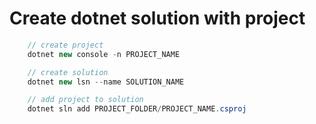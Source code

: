 # Create dotnet solution with project
```csharp
    // create project
    dotnet new console -n PROJECT_NAME

    // create solution
    dotnet new lsn --name SOLUTION_NAME

    // add project to solution
    dotnet sln add PROJECT_FOLDER/PROJECT_NAME.csproj
```